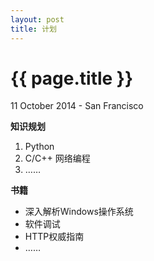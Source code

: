 ```yaml
---
layout: post
title: 计划
---
```


{{ page.title }}
================
<p class="meta">11 October 2014 - San Francisco</p>

**知识规划**

    

 1. Python
 2. C/C++ 网络编程
 3. ……

**书籍**


 - 深入解析Windows操作系统
 - 软件调试
 - HTTP权威指南
 - ……

    

